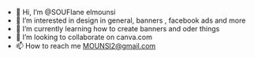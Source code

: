 - 👋 Hi, I’m @SOUFIane elmounsi
- 👀 I’m interested in design in general, banners , facebook ads and more
- 🌱 I’m currently learning how to create banners and oder things
- 💞️ I’m looking to collaborate on canva.com 
- 📫 How to reach me MOUNSI2@gmail.com

<!---
SOUFIELM/SOUFIELM is a ✨ special ✨ repository because its `README.md` (this file) appears on your GitHub profile.
You can click the Preview link to take a look at your changes.
--->
